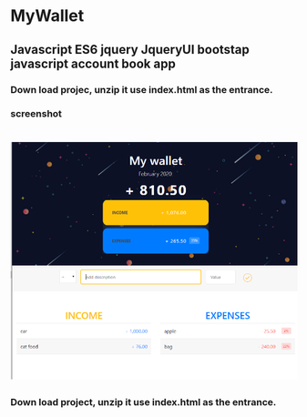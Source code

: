 # MyWallet
## Javascript ES6 jquery JqueryUI bootstap javascript account book app
### Down load projec, unzip it use index.html as the entrance.

### screenshot

![](screenshot/pic1.png)
=======
### Down load project, unzip it use index.html as the entrance.

